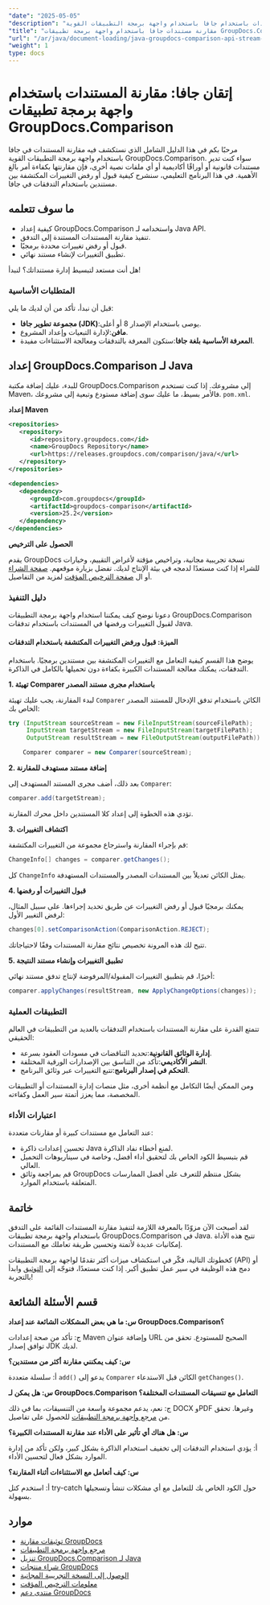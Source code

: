 ```yaml
---
"date": "2025-05-05"
"description": "أتقن مقارنة المستندات باستخدام جافا باستخدام واجهة برمجة التطبيقات القوية GroupDocs.Comparison. تعلّم تقنيات قائمة على التدفق للتعامل بكفاءة مع المستندات القانونية والأكاديمية والبرمجيات."
"title": "مقارنة مستندات جافا باستخدام واجهة برمجة تطبيقات GroupDocs.Comparison - نهج قائم على التدفق"
"url": "/ar/java/document-loading/java-groupdocs-comparison-api-stream-document-compare/"
"weight": 1
type: docs
---
```

# إتقان جافا: مقارنة المستندات باستخدام واجهة برمجة تطبيقات GroupDocs.Comparison

مرحبًا بكم في هذا الدليل الشامل الذي نستكشف فيه مقارنة المستندات في جافا باستخدام واجهة برمجة التطبيقات القوية GroupDocs.Comparison. سواء كنت تدير مستندات قانونية أو أوراقًا أكاديمية أو أي ملفات نصية أخرى، فإن مقارنتها بكفاءة أمر بالغ الأهمية. في هذا البرنامج التعليمي، سنشرح كيفية قبول أو رفض التغييرات المكتشفة بين مستندين باستخدام التدفقات في جافا.

## ما سوف تتعلمه

- كيفية إعداد GroupDocs.Comparison واستخدامه لـ Java API.
- تنفيذ مقارنة المستندات المستندة إلى التدفق.
- قبول أو رفض تغييرات محددة برمجيًا.
- تطبيق التغييرات لإنشاء مستند نهائي.

هل أنت مستعد لتبسيط إدارة مستنداتك؟ لنبدأ!

### المتطلبات الأساسية

قبل أن نبدأ، تأكد من أن لديك ما يلي:

- **مجموعة تطوير جافا (JDK)**:يوصى باستخدام الإصدار 8 أو أعلى.
- **مافن**:لإدارة التبعيات وإعداد المشروع.
- **المعرفة الأساسية بلغة جافا**:ستكون المعرفة بالتدفقات ومعالجة الاستثناءات مفيدة.

## إعداد GroupDocs.Comparison لـ Java

للبدء، عليك إضافة مكتبة GroupDocs.Comparison إلى مشروعك. إذا كنت تستخدم Maven، فالأمر بسيط، ما عليك سوى إضافة مستودع وتبعية إلى مشروعك. `pom.xml`.

**إعداد Maven**

```xml
<repositories>
   <repository>
      <id>repository.groupdocs.com</id>
      <name>GroupDocs Repository</name>
      <url>https://releases.groupdocs.com/comparison/java/</url>
   </repository>
</repositories>

<dependencies>
   <dependency>
      <groupId>com.groupdocs</groupId>
      <artifactId>groupdocs-comparison</artifactId>
      <version>25.2</version>
   </dependency>
</dependencies>
```

**الحصول على الترخيص**

يقدم GroupDocs نسخة تجريبية مجانية، وتراخيص مؤقتة لأغراض التقييم، وخيارات للشراء إذا كنت مستعدًا لدمجه في بيئة الإنتاج لديك. تفضل بزيارة موقعهم. [صفحة الشراء](https://purchase.groupdocs.com/buy) أو ال [صفحة الترخيص المؤقت](https://purchase.groupdocs.com/temporary-license/) لمزيد من التفاصيل.

### دليل التنفيذ

دعونا نوضح كيف يمكننا استخدام واجهة برمجة التطبيقات GroupDocs.Comparison لقبول التغييرات ورفضها في المستندات باستخدام تدفقات Java.

#### الميزة: قبول ورفض التغييرات المكتشفة باستخدام التدفقات

يوضح هذا القسم كيفية التعامل مع التغييرات المكتشفة بين مستندين برمجيًا. باستخدام التدفقات، يمكنك معالجة المستندات الكبيرة بكفاءة دون تحميلها بالكامل في الذاكرة.

**1. تهيئة Comparer باستخدام مجرى مستند المصدر**

لبدء المقارنة، يجب عليك تهيئة `Comparer` الكائن باستخدام تدفق الإدخال للمستند المصدر الخاص بك:

```java
try (InputStream sourceStream = new FileInputStream(sourceFilePath);
     InputStream targetStream = new FileInputStream(targetFilePath);
     OutputStream resultStream = new FileOutputStream(outputFilePath)) {

    Comparer comparer = new Comparer(sourceStream);
```

**2. إضافة مستند مستهدف للمقارنة**

بعد ذلك، أضف مجرى المستند المستهدف إلى `Comparer`:

```java
comparer.add(targetStream);
```

تؤدي هذه الخطوة إلى إعداد كلا المستندين داخل محرك المقارنة.

**3. اكتشاف التغييرات**

قم بإجراء المقارنة واسترجاع مجموعة من التغييرات المكتشفة:

```java
ChangeInfo[] changes = comparer.getChanges();
```

كل `ChangeInfo` يمثل الكائن تعديلاً بين المستندات المصدر والمستندات المستهدفة.

**4. قبول التغييرات أو رفضها**

يمكنك برمجيًا قبول أو رفض التغييرات عن طريق تحديد إجراءها. على سبيل المثال، لرفض التغيير الأول:

```java
changes[0].setComparisonAction(ComparisonAction.REJECT);
```

تتيح لك هذه المرونة تخصيص نتائج مقارنة المستندات وفقًا لاحتياجاتك.

**5. تطبيق التغييرات وإنشاء مستند النتيجة**

أخيرًا، قم بتطبيق التغييرات المقبولة/المرفوضة لإنتاج تدفق مستند نهائي:

```java
comparer.applyChanges(resultStream, new ApplyChangeOptions(changes));
```

### التطبيقات العملية

تتمتع القدرة على مقارنة المستندات باستخدام التدفقات بالعديد من التطبيقات في العالم الحقيقي:

- **إدارة الوثائق القانونية**:تحديد التناقضات في مسودات العقود بسرعة.
- **النشر الأكاديمي**:تأكد من التناسق بين الإصدارات الورقية المختلفة.
- **التحكم في إصدار البرنامج**:تتبع التغييرات عبر وثائق البرنامج.

ومن الممكن أيضًا التكامل مع أنظمة أخرى، مثل منصات إدارة المستندات أو التطبيقات المخصصة، مما يعزز أتمتة سير العمل وكفاءته.

### اعتبارات الأداء

عند التعامل مع مستندات كبيرة أو مقارنات متعددة:

- تحسين إعدادات ذاكرة Java لمنع أخطاء نفاد الذاكرة.
- قم بتبسيط الكود الخاص بك لتحقيق أداء أفضل، وخاصة في سيناريوهات التحميل العالي.
- قم بمراجعة وثائق GroupDocs بشكل منتظم للتعرف على أفضل الممارسات المتعلقة باستخدام الموارد.

## خاتمة

لقد أصبحت الآن مزوّدًا بالمعرفة اللازمة لتنفيذ مقارنة المستندات القائمة على التدفق باستخدام واجهة برمجة تطبيقات GroupDocs.Comparison في Java. تتيح هذه الأداة إمكانيات عديدة لأتمتة وتحسين طريقة تعاملك مع المستندات.

كخطوتك التالية، فكّر في استكشاف ميزات أكثر تقدمًا لواجهة برمجة التطبيقات (API) أو دمج هذه الوظيفة في سير عمل تطبيق أكبر. إذا كنت مستعدًا، فتوجّه إلى [التوثيق](https://docs.groupdocs.com/comparison/java/) وابدأ بالتجربة!

## قسم الأسئلة الشائعة

**س: ما هي بعض المشكلات الشائعة عند إعداد GroupDocs.Comparison؟**

ج: تأكد من صحة إعدادات Maven وإضافة عنوان URL الصحيح للمستودع. تحقق من توافق إصدار JDK لديك.

**س: كيف يمكنني مقارنة أكثر من مستندين؟**

أ: سلسلة متعددة `add()` يدعو إلى `Comparer` الكائن قبل الاستدعاء `getChanges()`.

**س: هل يمكن لـ GroupDocs.Comparison التعامل مع تنسيقات المستندات المختلفة؟**

ج: نعم، يدعم مجموعة واسعة من التنسيقات، بما في ذلك DOCX وPDF وغيرها. تحقق من [مرجع واجهة برمجة التطبيقات](https://reference.groupdocs.com/comparison/java/) للحصول على تفاصيل.

**س: هل هناك أي تأثير على الأداء عند مقارنة المستندات الكبيرة؟**

أ: يؤدي استخدام التدفقات إلى تخفيف استخدام الذاكرة بشكل كبير، ولكن تأكد من إدارة الموارد بشكل فعال لتحسين الأداء.

**س: كيف أتعامل مع الاستثناءات أثناء المقارنة؟**

أ: استخدم كتل try-catch حول الكود الخاص بك للتعامل مع أي مشكلات تنشأ وتسجيلها بسهولة.

## موارد

- [توثيقات مقارنة GroupDocs](https://docs.groupdocs.com/comparison/java/)
- [مرجع واجهة برمجة التطبيقات](https://reference.groupdocs.com/comparison/java/)
- [تنزيل GroupDocs.Comparison لـ Java](https://releases.groupdocs.com/comparison/java/)
- [شراء منتجات GroupDocs](https://purchase.groupdocs.com/buy)
- [الوصول إلى النسخة التجريبية المجانية](https://releases.groupdocs.com/comparison/java/)
- [معلومات الترخيص المؤقت](https://purchase.groupdocs.com/temporary-license/)
- [منتدى دعم GroupDocs](https://forum.groupdocs.com/c/comparison)